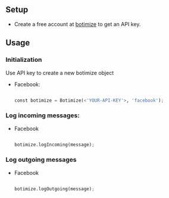 ## Setup

* Create a free account at [botimize](http://botimize.io) to get an API key.


## Usage

### Initialization

Use API key to create a new botimize object

- Facebook:

  ```python

  const botimize = Botimize(<'YOUR-API-KEY'>, 'facebook');

  ```

### Log incoming messages:

- Facebook

  ```python
  
  botimize.logIncoming(message);
  
  ```


### Log outgoing messages

- Facebook

  ```python

  botimize.logOutgoing(message);

  ```

